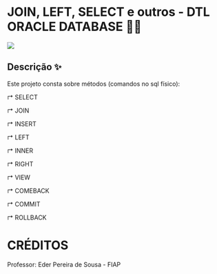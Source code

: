 # JOIN, LEFT, SELECT e outros  - DTL ORACLE DATABASE 👩‍💻

<img src="https://cdn.jsdelivr.net/gh/devicons/devicon@latest/icons/oracle/oracle-original.svg" />

## Descrição ✨

Este projeto consta sobre métodos (comandos no sql físico):

↱ SELECT

↱ JOIN 

↱ INSERT

↱ LEFT 

↱ INNER 

↱ RIGHT

↱ VIEW 

↱ COMEBACK

↱ COMMIT

↱ ROLLBACK

# CRÉDITOS
Professor: Eder Pereira de Sousa - FIAP
